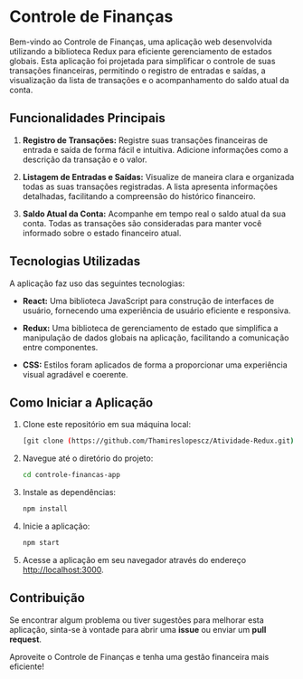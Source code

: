 # Controle de Finanças

Bem-vindo ao Controle de Finanças, uma aplicação web desenvolvida utilizando a biblioteca Redux para eficiente gerenciamento de estados globais. Esta aplicação foi projetada para simplificar o controle de suas transações financeiras, permitindo o registro de entradas e saídas, a visualização da lista de transações e o acompanhamento do saldo atual da conta.

## Funcionalidades Principais

1. **Registro de Transações:** Registre suas transações financeiras de entrada e saída de forma fácil e intuitiva. Adicione informações como a descrição da transação e o valor.

2. **Listagem de Entradas e Saídas:** Visualize de maneira clara e organizada todas as suas transações registradas. A lista apresenta informações detalhadas, facilitando a compreensão do histórico financeiro.

3. **Saldo Atual da Conta:** Acompanhe em tempo real o saldo atual da sua conta. Todas as transações são consideradas para manter você informado sobre o estado financeiro atual.

## Tecnologias Utilizadas

A aplicação faz uso das seguintes tecnologias:

- **React:** Uma biblioteca JavaScript para construção de interfaces de usuário, fornecendo uma experiência de usuário eficiente e responsiva.

- **Redux:** Uma biblioteca de gerenciamento de estado que simplifica a manipulação de dados globais na aplicação, facilitando a comunicação entre componentes.

- **CSS:** Estilos foram aplicados de forma a proporcionar uma experiência visual agradável e coerente.

## Como Iniciar a Aplicação

1. Clone este repositório em sua máquina local:

   ```bash
   [git clone (https://github.com/Thamireslopescz/Atividade-Redux.git)]
   ```

2. Navegue até o diretório do projeto:

   ```bash
   cd controle-financas-app
   ```

3. Instale as dependências:

   ```bash
   npm install
   ```

4. Inicie a aplicação:

   ```bash
   npm start
   ```

5. Acesse a aplicação em seu navegador através do endereço [http://localhost:3000](http://localhost:3000).

## Contribuição

Se encontrar algum problema ou tiver sugestões para melhorar esta aplicação, sinta-se à vontade para abrir uma **issue** ou enviar um **pull request**.

Aproveite o Controle de Finanças e tenha uma gestão financeira mais eficiente!
